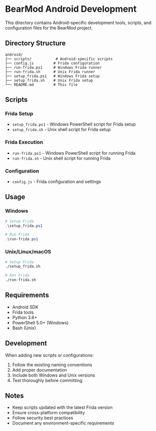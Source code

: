 # BearMod Android Development

This directory contains Android-specific development tools, scripts, and configuration files for the BearMod project.

## Directory Structure

```
android/
├── scripts/           # Android-specific scripts
├── config.js         # Frida configuration
├── run-frida.ps1     # Windows Frida runner
├── run-frida.sh      # Unix Frida runner
├── setup_frida.ps1   # Windows Frida setup
├── setup_frida.sh    # Unix Frida setup
└── README.md         # This file
```

## Scripts

### Frida Setup
- `setup_frida.ps1` - Windows PowerShell script for Frida setup
- `setup_frida.sh` - Unix shell script for Frida setup

### Frida Execution
- `run-frida.ps1` - Windows PowerShell script for running Frida
- `run-frida.sh` - Unix shell script for running Frida

### Configuration
- `config.js` - Frida configuration and settings

## Usage

### Windows
```powershell
# Setup Frida
.\setup_frida.ps1

# Run Frida
.\run-frida.ps1
```

### Unix/Linux/macOS
```bash
# Setup Frida
./setup_frida.sh

# Run Frida
./run-frida.sh
```

## Requirements

- Android SDK
- Frida tools
- Python 3.6+
- PowerShell 5.0+ (Windows)
- Bash (Unix)

## Development

When adding new scripts or configurations:
1. Follow the existing naming conventions
2. Add proper documentation
3. Include both Windows and Unix versions
4. Test thoroughly before committing

## Notes

- Keep scripts updated with the latest Frida version
- Ensure cross-platform compatibility
- Follow security best practices
- Document any environment-specific requirements
